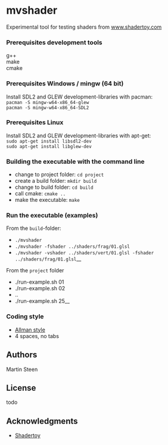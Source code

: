 # mvshader

Experimental tool for testing shaders from www.shadertoy.com

### Prerequisites development tools

g++  
make  
cmake  

### Prerequisites Windows / mingw (64 bit)

Install SDL2 and GLEW development-libraries with pacman:  
``pacman -S mingw-w64-x86_64-glew``  
``pacman -S mingw-w64-x86_64-SDL2``  

### Prerequisites Linux

Install SDL2 and GLEW development-libraries with apt-get:  
``sudo apt-get install libsdl2-dev``  
``sudo apt-get install libglew-dev``  

### Building the executable with the command line

- change to project folder: ``cd project``
- create a build folder: ``mkdir build``
- change to build folder: ``cd build``
- call cmake: ``cmake ..``
- make the executable: ``make``

### Run the executable (examples)

From the ``build``-folder:  
* ``./mvshader``
* ``./mvshader -fshader ../shaders/frag/01.glsl``
* ``./mvshader -vshader ../shaders/vert/01.glsl -fshader ../shaders/frag/01.glsl``__
  
  
From the ``project`` folder  
* ./run-example.sh 01  
* ./run-example.sh 02  
* ..  
* ./run-example.sh 25__

### Coding style

* [Allman style](https://en.wikipedia.org/wiki/Indentation_style#Allman_style)
* 4 spaces, no tabs

## Authors

Martin Steen

## License

todo

## Acknowledgments

* [Shadertoy](https://www.shadertoy.com)

